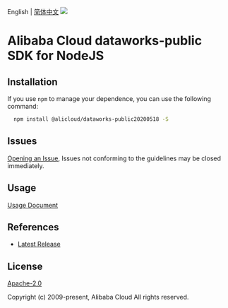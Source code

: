 English | [简体中文](README-CN.md)
![](https://aliyunsdk-pages.alicdn.com/icons/AlibabaCloud.svg)

# Alibaba Cloud dataworks-public SDK for NodeJS

## Installation
If you use `npm` to manage your dependence, you can use the following command:

```sh
  npm install @alicloud/dataworks-public20200518 -S
```

## Issues
[Opening an Issue](https://github.com/aliyun/alibabacloud-typescript-sdk/issues/new), Issues not conforming to the guidelines may be closed immediately.

## Usage
[Usage Document](https://github.com/aliyun/alibabacloud-typescript-sdk/blob/master/docs/Usage-EN.md#quick-examples)

## References
* [Latest Release](https://github.com/aliyun/alibabacloud-typescript-sdk/)

## License
[Apache-2.0](http://www.apache.org/licenses/LICENSE-2.0)

Copyright (c) 2009-present, Alibaba Cloud All rights reserved.
